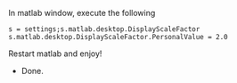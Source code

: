 In matlab window, execute the following

```
s = settings;s.matlab.desktop.DisplayScaleFactor
s.matlab.desktop.DisplayScaleFactor.PersonalValue = 2.0
```
Restart matlab and enjoy!
* Done.
